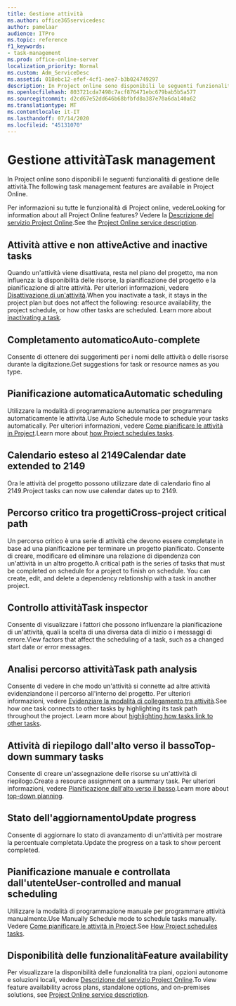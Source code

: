 ```yaml
---
title: Gestione attività
ms.author: office365servicedesc
author: pamelaar
audience: ITPro
ms.topic: reference
f1_keywords:
- task-management
ms.prod: office-online-server
localization_priority: Normal
ms.custom: Adm_ServiceDesc
ms.assetid: 018ebc12-efef-4cf1-aee7-b3b024749297
description: In Project online sono disponibili le seguenti funzionalità di gestione delle attività.
ms.openlocfilehash: 803721cda7498c7acf876471ebc679bab5b5a577
ms.sourcegitcommit: d2cd67e52dd646b68bfbfd8a387e70a6da140a62
ms.translationtype: MT
ms.contentlocale: it-IT
ms.lasthandoff: 07/14/2020
ms.locfileid: "45131070"
---
```

# <a name="task-management"></a><span data-ttu-id="5177d-103">Gestione attività</span><span class="sxs-lookup"><span data-stu-id="5177d-103">Task management</span></span>

<span data-ttu-id="5177d-104">In Project online sono disponibili le seguenti funzionalità di gestione delle attività.</span><span class="sxs-lookup"><span data-stu-id="5177d-104">The following task management features are available in Project Online.</span></span>
  
<span data-ttu-id="5177d-105">Per informazioni su tutte le funzionalità di Project online, vedere</span><span class="sxs-lookup"><span data-stu-id="5177d-105">Looking for information about all Project Online features?</span></span> <span data-ttu-id="5177d-106">Vedere la [Descrizione del servizio Project Online](project-online-service-description.md).</span><span class="sxs-lookup"><span data-stu-id="5177d-106">See the [Project Online service description](project-online-service-description.md).</span></span>
  
## <a name="active-and-inactive-tasks"></a><span data-ttu-id="5177d-107">Attività attive e non attive</span><span class="sxs-lookup"><span data-stu-id="5177d-107">Active and inactive tasks</span></span>

<span data-ttu-id="5177d-p102">Quando un'attività viene disattivata, resta nel piano del progetto, ma non influenza: la disponibilità delle risorse, la pianificazione del progetto e la pianificazione di altre attività. Per ulteriori informazioni, vedere [Disattivazione di un'attività](https://go.microsoft.com/fwlink/p/?LinkId=271335).</span><span class="sxs-lookup"><span data-stu-id="5177d-p102">When you inactivate a task, it stays in the project plan but does not affect the following: resource availability, the project schedule, or how other tasks are scheduled. Learn more about [inactivating a task](https://go.microsoft.com/fwlink/p/?LinkId=271335).</span></span>
  
## <a name="auto-complete"></a><span data-ttu-id="5177d-110">Completamento automatico</span><span class="sxs-lookup"><span data-stu-id="5177d-110">Auto-complete</span></span>

<span data-ttu-id="5177d-111">Consente di ottenere dei suggerimenti per i nomi delle attività o delle risorse durante la digitazione.</span><span class="sxs-lookup"><span data-stu-id="5177d-111">Get suggestions for task or resource names as you type.</span></span> 
  
## <a name="automatic-scheduling"></a><span data-ttu-id="5177d-112">Pianificazione automatica</span><span class="sxs-lookup"><span data-stu-id="5177d-112">Automatic scheduling</span></span>

<span data-ttu-id="5177d-113">Utilizzare la modalità di programmazione automatica per programmare automaticamente le attività.</span><span class="sxs-lookup"><span data-stu-id="5177d-113">Use Auto Schedule mode to schedule your tasks automatically.</span></span> <span data-ttu-id="5177d-114">Per ulteriori informazioni, vedere [Come pianificare le attività in Project](https://go.microsoft.com/fwlink/p/?LinkId=271331).</span><span class="sxs-lookup"><span data-stu-id="5177d-114">Learn more about [how Project schedules tasks](https://go.microsoft.com/fwlink/p/?LinkId=271331).</span></span> 
  
## <a name="calendar-date-extended-to-2149"></a><span data-ttu-id="5177d-115">Calendario esteso al 2149</span><span class="sxs-lookup"><span data-stu-id="5177d-115">Calendar date extended to 2149</span></span>

<span data-ttu-id="5177d-116">Ora le attività del progetto possono utilizzare date di calendario fino al 2149.</span><span class="sxs-lookup"><span data-stu-id="5177d-116">Project tasks can now use calendar dates up to 2149.</span></span> 
  
## <a name="cross-project-critical-path"></a><span data-ttu-id="5177d-117">Percorso critico tra progetti</span><span class="sxs-lookup"><span data-stu-id="5177d-117">Cross-project critical path</span></span>

<span data-ttu-id="5177d-p104">Un percorso critico è una serie di attività che devono essere completate in base ad una pianificazione per terminare un progetto pianificato. Consente di creare, modificare ed eliminare una relazione di dipendenza con un'attività in un altro progetto.</span><span class="sxs-lookup"><span data-stu-id="5177d-p104">A critical path is the series of tasks that must be completed on schedule for a project to finish on schedule. You can create, edit, and delete a dependency relationship with a task in another project.</span></span> 
  
## <a name="task-inspector"></a><span data-ttu-id="5177d-120">Controllo attività</span><span class="sxs-lookup"><span data-stu-id="5177d-120">Task inspector</span></span>

<span data-ttu-id="5177d-121">Consente di visualizzare i fattori che possono influenzare la pianificazione di un'attività, quali la scelta di una diversa data di inizio o i messaggi di errore.</span><span class="sxs-lookup"><span data-stu-id="5177d-121">View factors that affect the scheduling of a task, such as a changed start date or error messages.</span></span>
  
## <a name="task-path-analysis"></a><span data-ttu-id="5177d-122">Analisi percorso attività</span><span class="sxs-lookup"><span data-stu-id="5177d-122">Task path analysis</span></span>

<span data-ttu-id="5177d-p105">Consente di vedere in che modo un'attività si connette ad altre attività evidenziandone il percorso all'interno del progetto. Per ulteriori informazioni, vedere [Evidenziare la modalità di collegamento tra attività](https://go.microsoft.com/fwlink/p/?LinkId=271345).</span><span class="sxs-lookup"><span data-stu-id="5177d-p105">See how one task connects to other tasks by highlighting its task path throughout the project. Learn more about [highlighting how tasks link to other tasks](https://go.microsoft.com/fwlink/p/?LinkId=271345).</span></span>
  
## <a name="top-down-summary-tasks"></a><span data-ttu-id="5177d-125">Attività di riepilogo dall'alto verso il basso</span><span class="sxs-lookup"><span data-stu-id="5177d-125">Top-down summary tasks</span></span>

<span data-ttu-id="5177d-126">Consente di creare un'assegnazione delle risorse su un'attività di riepilogo.</span><span class="sxs-lookup"><span data-stu-id="5177d-126">Create a resource assignment on a summary task.</span></span> <span data-ttu-id="5177d-127">Per ulteriori informazioni, vedere [Pianificazione dall'alto verso il basso](https://go.microsoft.com/fwlink/p/?LinkId=271333).</span><span class="sxs-lookup"><span data-stu-id="5177d-127">Learn more about [top-down planning](https://go.microsoft.com/fwlink/p/?LinkId=271333).</span></span>
  
## <a name="update-progress"></a><span data-ttu-id="5177d-128">Stato dell'aggiornamento</span><span class="sxs-lookup"><span data-stu-id="5177d-128">Update progress</span></span>

<span data-ttu-id="5177d-129">Consente di aggiornare lo stato di avanzamento di un'attività per mostrare la percentuale completata.</span><span class="sxs-lookup"><span data-stu-id="5177d-129">Update the progress on a task to show percent completed.</span></span>
  
## <a name="user-controlled-and-manual-scheduling"></a><span data-ttu-id="5177d-130">Pianificazione manuale e controllata dall'utente</span><span class="sxs-lookup"><span data-stu-id="5177d-130">User-controlled and manual scheduling</span></span>

<span data-ttu-id="5177d-131">Utilizzare la modalità di programmazione manuale per programmare attività manualmente.</span><span class="sxs-lookup"><span data-stu-id="5177d-131">Use Manually Schedule mode to schedule tasks manually.</span></span> <span data-ttu-id="5177d-132">Vedere [Come pianificare le attività in Project](https://go.microsoft.com/fwlink/p/?LinkId=271331).</span><span class="sxs-lookup"><span data-stu-id="5177d-132">See [How Project schedules tasks](https://go.microsoft.com/fwlink/p/?LinkId=271331).</span></span>
  
## <a name="feature-availability"></a><span data-ttu-id="5177d-133">Disponibilità delle funzionalità</span><span class="sxs-lookup"><span data-stu-id="5177d-133">Feature availability</span></span>

<span data-ttu-id="5177d-134">Per visualizzare la disponibilità delle funzionalità tra piani, opzioni autonome e soluzioni locali, vedere [Descrizione del servizio Project Online](project-online-service-description.md).</span><span class="sxs-lookup"><span data-stu-id="5177d-134">To view feature availability across plans, standalone options, and on-premises solutions, see [Project Online service description](project-online-service-description.md).</span></span>
  